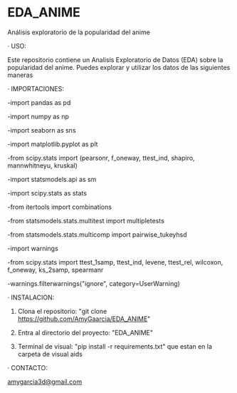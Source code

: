 # EDA_ANIME
Análisis exploratorio de la popularidad del anime

· USO: 

Este repositorio contiene un Analisis Exploratorio de Datos (EDA) sobre la popularidad del anime. Puedes explorar y utilizar los datos de las siguientes maneras

· IMPORTACIONES:

-import pandas as pd

-import numpy as np

-import seaborn as sns

-import matplotlib.pyplot as plt

-from scipy.stats import (pearsonr, f_oneway, ttest_ind, shapiro, mannwhitneyu, kruskal)

-import statsmodels.api as sm

-import scipy.stats as stats

-from itertools import combinations

-from statsmodels.stats.multitest import multipletests

-from statsmodels.stats.multicomp import pairwise_tukeyhsd

-import warnings

-from scipy.stats import ttest_1samp, ttest_ind, levene, ttest_rel, wilcoxon, f_oneway, ks_2samp, spearmanr

-warnings.filterwarnings("ignore", category=UserWarning)

· INSTALACION:

1. Clona el repositorio: "git clone https://github.com/AmyGaarcia/EDA_ANIME"
   
2. Entra al directorio del proyecto: "EDA_ANIME"
   
3. Terminal de visual: "pip install -r requirements.txt" que estan en la carpeta de visual aids


· CONTACTO:

amygarcia3d@gmail.com

